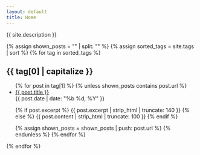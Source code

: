 ```yaml
---
layout: default
title: Home
---
```


<p class="tagline">{{ site.description }}</p>

{% assign shown_posts = "" | split: "" %}
{% assign sorted_tags = site.tags | sort %}
{% for tag in sorted_tags %}
  <h2 class="tag-heading">{{ tag[0] | capitalize }}</h2>
  <ul class="post-list">
    {% for post in tag[1] %}
      {% unless shown_posts contains post.url %}
        <li class="post-item">
          <a class="post-link" href="{{ post.url | relative_url }}">{{ post.title }}</a>
          <div class="post-meta">{{ post.date | date: "%b %d, %Y" }}</div>
          <p class="excerpt">
            {% if post.excerpt %}
              {{ post.excerpt | strip_html | truncate: 140 }}
            {% else %}
              {{ post.content | strip_html | truncate: 100 }}
            {% endif %}
          </p>
        </li>
        {% assign shown_posts = shown_posts | push: post.url %}
      {% endunless %}
    {% endfor %}
  </ul>
{% endfor %}